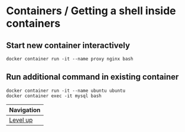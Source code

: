 # Containers / Getting a shell inside containers #

## Start new container interactively ##

    docker container run -it --name proxy nginx bash

## Run additional command in existing container ##

    docker container run -it --name ubuntu ubuntu
    docker container exec -it mysql bash

| Navigation               |
| ------------------------ |
| [Level up](../README.md) |
